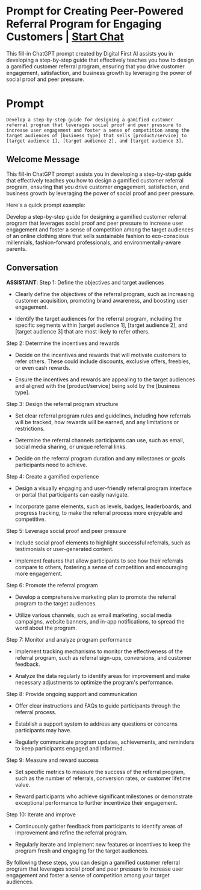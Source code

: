

# Prompt for Creating Peer-Powered Referral Program for Engaging Customers | [Start Chat](https://gptcall.net/chat.html?data=%7B%22contact%22%3A%7B%22id%22%3A%22Yrj6VfLizzPYauUVsEeaT%22%2C%22flow%22%3Atrue%7D%7D)
This fill-in ChatGPT prompt created by Digital First AI assists you in developing a step-by-step guide that effectively teaches you how to design a gamified customer referral program, ensuring that you drive customer engagement, satisfaction, and business growth by leveraging the power of social proof and peer pressure.

# Prompt

```
Develop a step-by-step guide for designing a gamified customer referral program that leverages social proof and peer pressure to increase user engagement and foster a sense of competition among the target audiences of [business type] that sells [product/service] to [target audience 1], [target audience 2], and [target audience 3].
```

## Welcome Message
This fill-in ChatGPT prompt assists you in developing a step-by-step guide that effectively teaches you how to design a gamified customer referral program, ensuring that you drive customer engagement, satisfaction, and business growth by leveraging the power of social proof and peer pressure.



Here's a quick prompt example:



Develop a step-by-step guide for designing a gamified customer referral program that leverages social proof and peer pressure to increase user engagement and foster a sense of competition among the target audiences of an online clothing store that sells sustainable fashion to eco-conscious millennials, fashion-forward professionals, and environmentally-aware parents.

## Conversation

**ASSISTANT**: Step 1: Define the objectives and target audiences

- Clearly define the objectives of the referral program, such as increasing customer acquisition, promoting brand awareness, and boosting user engagement.

- Identify the target audiences for the referral program, including the specific segments within [target audience 1], [target audience 2], and [target audience 3] that are most likely to refer others.



Step 2: Determine the incentives and rewards

- Decide on the incentives and rewards that will motivate customers to refer others. These could include discounts, exclusive offers, freebies, or even cash rewards.

- Ensure the incentives and rewards are appealing to the target audiences and aligned with the [product/service] being sold by the [business type].



Step 3: Design the referral program structure

- Set clear referral program rules and guidelines, including how referrals will be tracked, how rewards will be earned, and any limitations or restrictions.

- Determine the referral channels participants can use, such as email, social media sharing, or unique referral links.

- Decide on the referral program duration and any milestones or goals participants need to achieve.



Step 4: Create a gamified experience

- Design a visually engaging and user-friendly referral program interface or portal that participants can easily navigate.

- Incorporate game elements, such as levels, badges, leaderboards, and progress tracking, to make the referral process more enjoyable and competitive.



Step 5: Leverage social proof and peer pressure

- Include social proof elements to highlight successful referrals, such as testimonials or user-generated content.

- Implement features that allow participants to see how their referrals compare to others, fostering a sense of competition and encouraging more engagement.



Step 6: Promote the referral program

- Develop a comprehensive marketing plan to promote the referral program to the target audiences.

- Utilize various channels, such as email marketing, social media campaigns, website banners, and in-app notifications, to spread the word about the program.



Step 7: Monitor and analyze program performance

- Implement tracking mechanisms to monitor the effectiveness of the referral program, such as referral sign-ups, conversions, and customer feedback.

- Analyze the data regularly to identify areas for improvement and make necessary adjustments to optimize the program's performance.



Step 8: Provide ongoing support and communication

- Offer clear instructions and FAQs to guide participants through the referral process.

- Establish a support system to address any questions or concerns participants may have.

- Regularly communicate program updates, achievements, and reminders to keep participants engaged and informed.



Step 9: Measure and reward success

- Set specific metrics to measure the success of the referral program, such as the number of referrals, conversion rates, or customer lifetime value.

- Reward participants who achieve significant milestones or demonstrate exceptional performance to further incentivize their engagement.



Step 10: Iterate and improve

- Continuously gather feedback from participants to identify areas of improvement and refine the referral program.

- Regularly iterate and implement new features or incentives to keep the program fresh and engaging for the target audiences.



By following these steps, you can design a gamified customer referral program that leverages social proof and peer pressure to increase user engagement and foster a sense of competition among your target audiences.

